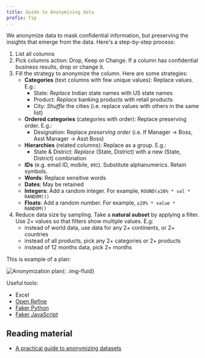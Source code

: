 ```yaml
---
title: Guide to Anonymising data
prefix: Tip
...
```


We anonymize data to mask confidential information, but preserving the insights that emerge from the data. Here's a step-by-step process:

1. List all columns
2. Pick columns action: Drop, Keep or Change. If a column has confidential business results, drop or change it.
3. Fill the strategy to anonymize the column. Here are some strategies:
   - **Categories** (text columns with few unique values): Replace values. E.g.:
     - State: _Replace_ Indian state names with US state names
     - Product: _Replace_ banking products with retail products
     - City: _Shuffle_ the cities (i.e. replace values with others in the same list)
   - **Ordered categories** (categories with order): Replace preserving order. E.g.:
     - Designation: Replace _preserving order_ (i.e. If Manager -> Boss, Asst Manager -> Asst Boss)
   - **Hierarchies** (related columns): Replace as a group. E.g.:
     - State & District: _Replace_ (State, District) with a new (State, District) combination
   - **IDs** (e.g. email ID, mobile, etc). Substitute alphanumerics. Retain symbols.
   - **Words**: Replace sensitive words
   - **Dates**: May be retained
   - **Integers**: Add a random integer. For example, `ROUND(±20% * val * RANDOM())`
   - **Floats**: Add a random number. For example, `±20% * value * RANDOM()`
4. Reduce data size by sampling. Take a **natural subset** by applying a filter. Use 2+ values so
   that filters show multiple values. E.g:
   - instead of world data, use data for any 2+ continents, or 2+ countries
   - instead of all products, pick any 2+ categories or 2+ products
   - instead of 12 months data, pick 2+ months

This is example of a plan:

![Anonymization plan](anonymisation-plan.png){: .img-fluid}

Useful tools:

- Excel
- [Open Refine](http://openrefine.org/)
- [Faker Python](https://faker.readthedocs.io/en/latest/)
- [Faker JavaScript](https://github.com/marak/Faker.js/)

## Reading material

- [A practical guide to anonymizing datasets](http://blog.districtdatalabs.com/a-practical-guide-to-anonymizing-datasets-with-python-faker)
